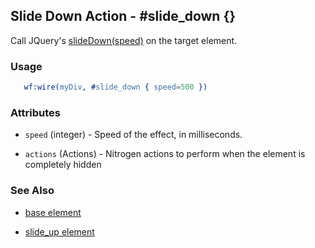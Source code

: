 <!-- dash: #slide_down | Event | ###:Section -->



## Slide Down Action - #slide_down {}

  Call JQuery's [slideDown(speed)](http://docs.jquery.com/Effects/slideDown) on the target element.

### Usage

```erlang
   wf:wire(myDiv, #slide_down { speed=500 })

```

### Attributes

   * `speed` (integer) - Speed of the effect, in milliseconds.

   * `actions` (Actions) - Nitrogen actions to perform when the element is completely hidden

### See Also

 *  [base element](./action_base.md)

 *  [slide_up element](./slide_up.md)
